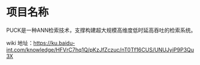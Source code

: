 # 项目名称

PUCK是一种ANN检索技术，支撑构建超大规模高维度低时延高吞吐的检索系统。

wiki 地址：https://ku.baidu-int.com/knowledge/HFVrC7hq1Q/pKzJfZczuc/nT0Tf16CUS/UNUJyiP9P3Qu3X

